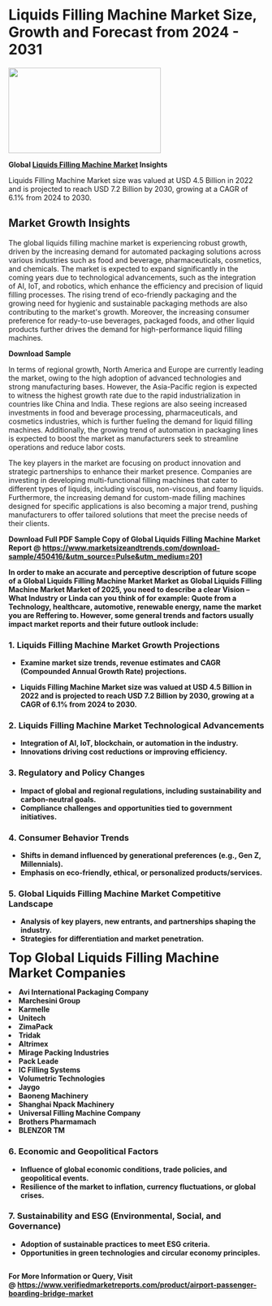 <H1>Liquids Filling Machine Market Size, Growth and Forecast from 2024 - 2031</H1><img class="aligncenter size-medium wp-image-584254" src="https://thirdeyenews.in/wp-content/uploads/2024/09/Global-Market-Research-300x168.jpeg" alt="" width="300" height="168" /><p><strong>Global&nbsp;<a href="https://www.marketsizeandtrends.com/download-sample/450416/&amp;utm_source=Pulse&amp;utm_medium=201">Liquids Filling Machine Market</a> Insights</strong></p><p>Liquids Filling Machine Market size was valued at USD 4.5 Billion in 2022 and is projected to reach USD 7.2 Billion by 2030, growing at a CAGR of 6.1% from 2024 to 2030.</p><p><h2>Market Growth Insights</h2> <p>The global liquids filling machine market is experiencing robust growth, driven by the increasing demand for automated packaging solutions across various industries such as food and beverage, pharmaceuticals, cosmetics, and chemicals. The market is expected to expand significantly in the coming years due to technological advancements, such as the integration of AI, IoT, and robotics, which enhance the efficiency and precision of liquid filling processes. The rising trend of eco-friendly packaging and the growing need for hygienic and sustainable packaging methods are also contributing to the market's growth. Moreover, the increasing consumer preference for ready-to-use beverages, packaged foods, and other liquid products further drives the demand for high-performance liquid filling machines.</p> <p><strong>Download Sample</strong></p> <p>In terms of regional growth, North America and Europe are currently leading the market, owing to the high adoption of advanced technologies and strong manufacturing bases. However, the Asia-Pacific region is expected to witness the highest growth rate due to the rapid industrialization in countries like China and India. These regions are also seeing increased investments in food and beverage processing, pharmaceuticals, and cosmetics industries, which is further fueling the demand for liquid filling machines. Additionally, the growing trend of automation in packaging lines is expected to boost the market as manufacturers seek to streamline operations and reduce labor costs.</p> <p>The key players in the market are focusing on product innovation and strategic partnerships to enhance their market presence. Companies are investing in developing multi-functional filling machines that cater to different types of liquids, including viscous, non-viscous, and foamy liquids. Furthermore, the increasing demand for custom-made filling machines designed for specific applications is also becoming a major trend, pushing manufacturers to offer tailored solutions that meet the precise needs of their clients.</p> <p><strong></p><p><span class=""><strong>Download Full PDF Sample Copy of Global Liquids Filling Machine Market Report</strong> @ <a href="https://www.marketsizeandtrends.com/download-sample/450416/&amp;utm_source=Pulse&amp;utm_medium=201" target="_blank">https://www.marketsizeandtrends.com/download-sample/450416/&amp;utm_source=Pulse&amp;utm_medium=201</a></span></p><p>In order to make an accurate and perceptive description of future scope of a Global&nbsp;Liquids Filling Machine Market Market as Global&nbsp;Liquids Filling Machine Market Market of 2025, you need to describe a clear Vision &ndash; What Industry or Linda can you think of for example: Quote from a Technology, healthcare, automotive, renewable energy, name the market you are Reffering to. However, some general trends and factors usually impact market reports and their future outlook include:</p><h3>1.&nbsp;<strong>Liquids Filling Machine Market Growth Projections</strong></h3><ul><li>Examine market size trends, revenue estimates and CAGR (Compounded Annual Growth Rate) projections.</li><li><p>Liquids Filling Machine Market size was valued at USD 4.5 Billion in 2022 and is projected to reach USD 7.2 Billion by 2030, growing at a CAGR of 6.1% from 2024 to 2030.</p></li></ul><h3>2.&nbsp;<strong>Liquids Filling Machine Market Technological Advancements</strong></h3><ul><li>Integration of AI, IoT, blockchain, or automation in the industry.</li><li>Innovations driving cost reductions or improving efficiency.</li></ul><h3>3.&nbsp;<strong>Regulatory and Policy Changes</strong></h3><ul><li>Impact of global and regional regulations, including sustainability and carbon-neutral goals.</li><li>Compliance challenges and opportunities tied to government initiatives.</li></ul><h3>4.&nbsp;<strong>Consumer Behavior Trends</strong></h3><ul><li>Shifts in demand influenced by generational preferences (e.g., Gen Z, Millennials).</li><li>Emphasis on eco-friendly, ethical, or personalized products/services.</li></ul><h3>5.&nbsp;<strong>Global Liquids Filling Machine Market Competitive Landscape</strong></h3><ul><li>Analysis of key players, new entrants, and partnerships shaping the industry.</li><li>Strategies for differentiation and market penetration.</li></ul><p data-pm-slice="1 1 []"><span style="color: inherit; font-family: inherit; font-size: 25px;">Top Global Liquids Filling Machine Market Companies</span></p><div class="" data-test-id=""><p><li>Avi International Packaging Company</li><li> Marchesini Group</li><li> Karmelle</li><li> Unitech</li><li> ZimaPack</li><li> Tridak</li><li> Altrimex</li><li> Mirage Packing Industries</li><li> Pack Leade</li><li> IC Filling Systems</li><li> Volumetric Technologies</li><li> Jaygo</li><li> Baoneng Machinery</li><li> Shanghai Npack Machinery</li><li> Universal Filling Machine Company</li><li> Brothers Pharmamach</li><li> BLENZOR TM</li></p></div><h3>6.&nbsp;<strong>Economic and Geopolitical Factors</strong></h3><ul><li>Influence of global economic conditions, trade policies, and geopolitical events.</li><li>Resilience of the market to inflation, currency fluctuations, or global crises.</li></ul><h3>7.&nbsp;<strong>Sustainability and ESG (Environmental, Social, and Governance)</strong></h3><ul><li>Adoption of sustainable practices to meet ESG criteria.</li><li>Opportunities in green technologies and circular economy principles.</li></ul><h2><strong style="font-size: 14px;">For More Information or Query, Visit @&nbsp;</strong><a style="background-color: #ffffff; font-size: 14px;" href="https://www.marketsizeandtrends.com/report/liquids-filling-machine-market/" target="_blank">https://www.verifiedmarketreports.com/product/airport-passenger-boarding-bridge-market</a></h2>
